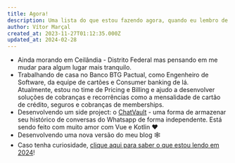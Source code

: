 ```yaml
---
title: Agora!
description: Uma lista do que estou fazendo agora, quando eu lembro de atualizar.
author: Vítor Marçal
created_at: 2023-11-27T01:12:35.000Z
updated_at: 2024-02-28
---
```


*   Ainda morando em Ceilândia - Distrito Federal mas pensando em me mudar para algum lugar mais tranquilo.
*   Trabalhando de casa no Banco BTG Pactual, como Engenheiro de Software, da equipe de cartões e Consumer banking de lá.  
    Atualmente, estou no time de Pricing e Billing e ajudo a desenvolver soluções de cobranças e recorrências como a mensalidade de cartão de crédito, seguros e cobranças de memberships.
*   Desenvolvendo um side project: o [ChatVault](https://github.com/vitormarcal/chatvault) - uma forma de armazenar seu histórico de conversas do Whatsapp de forma independente. Está sendo feito com muito amor com Vue e Kotlin ❤️
*   Desenvolvendo uma nova versão do meu blog 🕸️
*   Caso tenha curiosidade, [clique aqui para saber o que estou lendo em 2024](https://www.marcal.dev/leituras-de-2024/)!